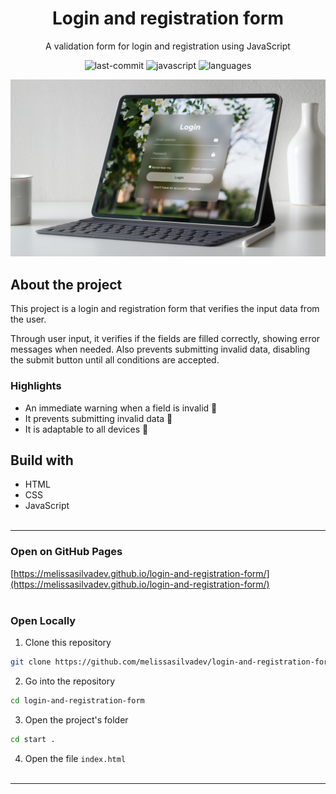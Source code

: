 <div align="center">
  <h1>Login and registration form</h1>
</div>
<p align="center">A validation form for login and registration using JavaScript</p>

<div align="center">

![last-commit](https://img.shields.io/github/last-commit/melissasilvadev/login-and-registration-form?color=5da200
)
![javascript](https://img.shields.io/github/languages/top/melissasilvadev/login-and-registration-form?color=5da200
)
![languages](https://img.shields.io/github/languages/count/melissasilvadev/login-and-registration-form?color=5da200
)
</div>

<div align="center">
  <img src="./src/images/validation-form-project.png" width=900px>
</div>

## About the project
This project is a login and registration form that verifies the input data from the user.

Through user input, it verifies if the fields are filled correctly, showing error messages when needed. Also prevents submitting invalid data, disabling the submit button until all conditions are accepted.

### Highlights
- An immediate warning when a field is invalid 🚨
- It prevents submitting invalid data 📩
- It is adaptable to all  devices 📲

## Build with
- HTML
- CSS
- JavaScript
<br><br>
---
### Open on GitHub Pages
[https://melissasilvadev.github.io/login-and-registration-form/](https://melissasilvadev.github.io/login-and-registration-form/)
<br><br>

### Open Locally
1. Clone this repository
```bash
git clone https://github.com/melissasilvadev/login-and-registration-form.git
```

2. Go into the repository
```bash
cd login-and-registration-form
```

3. Open the project's folder
```bash
cd start .
```

4. Open the file `index.html`
<br><br>
---
